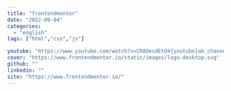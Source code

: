 ```yaml
---
title: "frontendmentor"
date: "2022-09-04"
categories:
  - "english"
tags: ["html","css","js"]

youtube: "https://www.youtube.com/watch?v=CRADesdEtO4{youtube}ab_channel=MohammedBesar-%D9%85%D8%AD%D9%85%D8%AF%D8%A8%D9%8A%D8%B5%D8%A7%D8%B1"
cover: "https://www.frontendmentor.io/static/images/logo-desktop.svg"
github: ""
linkedin: ""
site: "https://www.frontendmentor.io/"
---
```





